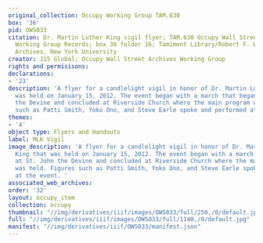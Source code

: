 ```yaml
---
original_collection: Occupy Working Group TAM.630
box: '36'
pid: OWS033
citation: Dr. Martin Luther King vigil flyer; TAM.630 Occupy Wall Street Archives
  Working Group Records; box 36 folder 16; Tamiment Library/Robert F. Wagner Labor
  Archives, New York University
creator: J15 Global; Occupy Wall Street Archives Working Group
rights and permisisons:
declarations:
- '23'
description: 'A flyer for a candlelight vigil in honor of Dr. Martin Luther King that
  was held on January 15, 2012. The event began with a march that began at St. John
  the Devine and concluded at Riverside Church where the main program was held. Figures
  such as Patti Smith, Yoko Ono, and Steve Earle spoke and performed at the event. '
themes:
- '4'
object type: Flyers and Handouts
label: MLK Vigil
image_description: 'A flyer for a candlelight vigil in honor of Dr. Martin Luther
  King that was held on January 15, 2012. The event began with a march that began
  at St. John the Devine and concluded at Riverside Church where the main program
  was held. Figures such as Patti Smith, Yoko Ono, and Steve Earle spoke and performed
  at the event. '
associated_web_archives:
order: '32'
layout: occupy_item
collection: occupy
thumbnail: "//img/derivatives/iiif/images/OWS033/full/250,/0/default.jpg"
full: "//img/derivatives/iiif/images/OWS033/full/1140,/0/default.jpg"
manifest: "//img/derivatives/iiif/OWS033/manifest.json"
---
```

